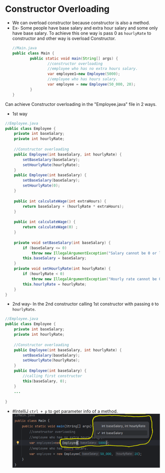 # Constructor Overloading
- We can overload constructor because constructor is also a method.
- Ex- Some people have base salary and extra hour salary and some only have base salary. To achieve this one way is pass 0 as `hourlyRate` to constructor and other way is overload Constructor.
	``` java 
	//Main.java
	public class Main {
			public static void main(String[] args) {
					//constructor overloading
					//employee who has no extra hours salary.
					var employee1=new Employee(5000);
					//employee who has hours salary.
					var employee = new Employee(50_000, 20);
			}
	}	
	```

Can achieve Constructor overloading in the "Employee.java" file in 2 ways.
- 1st way
``` java 
//Employee.java
public class Employee {
    private int baseSalary;
    private int hourlyRate;

    //Constructor overloading
    public Employee(int baseSalary, int hourlyRate) {
        setBaseSalary(baseSalary);
        setHourlyRate(hourlyRate);
    }
    public Employee(int baseSalary) {
        setBaseSalary(baseSalary);
        setHourlyRate(0);
    }

    public int calculateWage(int extraHours) {
        return baseSalary + (hourlyRate * extraHours);
    }

    public int calculateWage() {
        return calculateWage(0) ;
    }

    private void setBaseSalary(int baseSalary) {
        if (baseSalary <= 0)
            throw new IllegalArgumentException("Salary cannot be 0 or less");
        this.baseSalary = baseSalary;
    }
    private void setHourlyRate(int hourlyRate) {
        if (hourlyRate < 0)
            throw new IllegalArgumentException("Hourly rate cannot be 0 or less");
        this.hourlyRate = hourlyRate;
    }
}
```
- 2nd way- In the 2nd constructor calling 1st constructor with passing `0` to `hourlyRate`.
``` java 
//Employee.java
public class Employee {
    private int baseSalary;
    private int hourlyRate;

    //Constructor overloading
    public Employee(int baseSalary, int hourlyRate) {
        setBaseSalary(baseSalary);
        setHourlyRate(hourlyRate);
    }
    public Employee(int baseSalary) {
        //calling first constructor
        this(baseSalary, 0);
    } 
    ...

}
```
- #IntelliJ `ctrl + p` to get parameter info of a method.
  ![](assets/Screenshot%202024-07-05%20084150.png)
